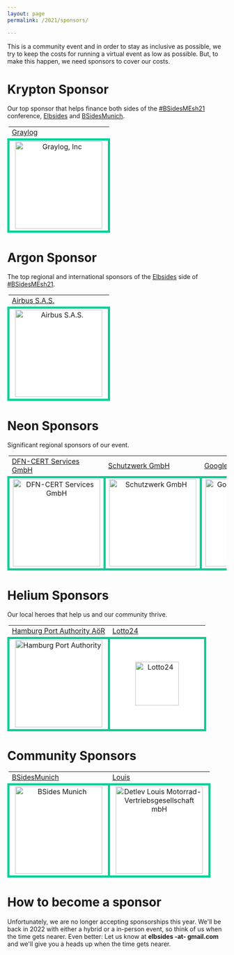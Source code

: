 ```yaml
---
layout: page
permalink: /2021/sponsors/

---
```


This is a community event and in order to stay as inclusive as possible, we try to keep the costs for running a virtual event as low as possible. But, to make this happen, we need sponsors to cover our costs.

# Krypton Sponsor #

Our top sponsor that helps finance both sides of the [#BSidesMEsh21](https://twitter.com/search?q=%23BSidesMEsh21) conference, [Elbsides](https://elbsides.eu/2021) and [BSidesMunich](https://2021.bsidesmunich.org/).

<table>
	<tr>
		<td>
			<a href="https://www.graylog.org">Graylog</a>
		</td>
	</tr>
	<tr>
		<td style="background-color: white; border: 5px solid #00d298; text-align: center; min-width:200px; min-height:100px" width="210px" height="100px">
			<img src="{{ '/assets/images/Graylog_Logo_FINAL_color.png' | relative_url }}" alt="Graylog, Inc" width="200px" />
		</td>
	</tr>
</table>

# Argon Sponsor #

The top regional and international sponsors of the [Elbsides](https://elbsides.eu/2021/) side of [#BSidesMEsh21](https://twitter.com/search?q=%23BSidesMEsh21).

<table>
	<tr>
		<td>
			<a href="https://www.airbus.com">Airbus S.A.S.</a>
		</td>
	</tr>
	<tr>
		<td style="background-color: white; border: 5px solid #00d298; text-align: center; min-width:200px; min-height:100px" width="210px" height="100px">
			<img src="{{ '/assets/images/AIRBUS_Blue.png' | relative_url }}" alt="Airbus S.A.S." width="200px" />
		</td>
	</tr>
</table>

# Neon Sponsors #

Significant regional sponsors of our event.

<table>
	<tr>
		<td>
			<a href="https://www.dfn-cert.de/">DFN-CERT Services GmbH</a>
		</td>
		<td>
			<a href="https://www.schutzwerk.com">Schutzwerk GmbH</a>
		</td>
		<td>
			<a href="https://safety.google/innovation/">Google Germany GmbH</a>
		</td>
	</tr>
	<tr>
		<td style="background-color: white; border: 5px solid #00d298; text-align: center; min-width:200px; min-height:150px" width="210px" height="100px">
			<img src="{{ '/assets/images/dfn-cert.png' | relative_url }}" alt="DFN-CERT Services GmbH" width="200px"/>
		</td>
		<td style="background-color: white; border: 5px solid #00d298; text-align: center; min-width:200px; min-height:100px" width="210px" height="100px">
			<img src="{{ '/assets/images/Schutzwerk_Logo_RZ.png' | relative_url }}" alt="Schutzwerk GmbH" width="200px" />
		</td>
		<td style="background-color: white; border: 5px solid #00d298; text-align: center; min-width:200px; min-height:100px" width="210px" height="100px">
			<img src="{{ '/assets/images/logo_Google_FullColor_1x_722x237px.png' | relative_url }}" alt="Google Safety Center" width="200px" />
		</td>
	</tr>
</table>

# Helium Sponsors #

Our local heroes that help us and our community thrive.

<table>
	<tr>
		<td>
			<a href="https://www.hamburg-port-authority.de">Hamburg	Port Authority AöR</a>
		</td>
		<td>
			<a href="https://www.lotto24.de">Lotto24</a>
		</td>
	</tr>
	<tr>
		<td style="background-color: white; border: 5px solid #00d298; text-align: center; min-width:200px; min-height:100px" width="210px" height="100px">
			<img src="{{ '/assets/images/HPA_Logo_CMYK_mit_Schutzzone_halbes_H.jpg' | relative_url }}" alt="Hamburg Port Authority" width="200px" />
		</td>
		<td style="background-color: white; border: 5px solid #00d298; text-align: center; min-width:200px">
			<img src="{{ '/assets/images/L24_Logo_Hoch_rgb_neg_200px.png' | relative_url }}" alt="Lotto24" width="100px" />
		</td>
	</tr>
</table>

# Community Sponsors #

<table>
	<tr>
		<td>
			<a href="http://bsidesmunich.org">BSidesMunich</a>
		</td>
		<td>
			<a href="https://www.louis.de/">Louis</a>
		</td>
	</tr>
	<tr>
		<td style="background-color: white; border: 5px solid #00d298;	text-align: center; min-width:200px; min-height:100px" width="210px" height="100px">
			<img src="{{ '/assets/images/BSidesMunich.svg.png' | relative_url }}" alt="BSides Munich" width="200px" />
		</td>
		<td style="background-color: white; border: 5px solid #00d298;	text-align: center; min-width:200px; min-height:100px" width="210px" height="100px">
			<img src="{{ '/assets/images/louis-logo-4c_001_19.png' | relative_url }}" alt="Detlev Louis Motorrad- Vertriebsgesellschaft mbH" width="200px" />
		</td>
	</tr>
</table>


# How to become a sponsor #

Unfortunately, we are no longer accepting sponsorships this year. We'll be back in 2022 with either a hybrid or a in-person event, so think of us when the time gets nearer. Even better: Let us know at **elbsides -at- gmail.com** and we'll give you a heads up when the time gets nearer.
